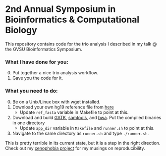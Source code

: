2nd Annual Symposium in Bioinformatics & Computational Biology
==============

This repository contains code for the trio analysis I described in my talk @ the GVSU Bioinformatics Symposium. 

### What I have done for you:
0. Put together a nice trio analysis workflow.
1. Gave you the code for it. 

### What you need to do:
0. Be on a Unix/Linux box with wget installed. 
1. Download your own hg19 reference file from [here](http://hgdownload.cse.ucsc.edu/goldenPath/hg19/bigZips/)
	* Update `ref_fasta` variable in Makefile to point at this. 
2. Download and build [GATK](http://www.broadinstitute.org/gatk/), [samtools](), and [bwa](). Put the compiled binaries in one directory
	* Update `app_dir` variable in `Makefile` and `runner.sh` to point at this. 
3. Navigate to the same directory as `runner.sh` and type `./runner.sh`.

This is pretty terrible in its current state, but it is a step in the right direction. Check out my [xenophobia project](https://github.com/borgmaan/xenophobia) for my musings on reproducibility. 
